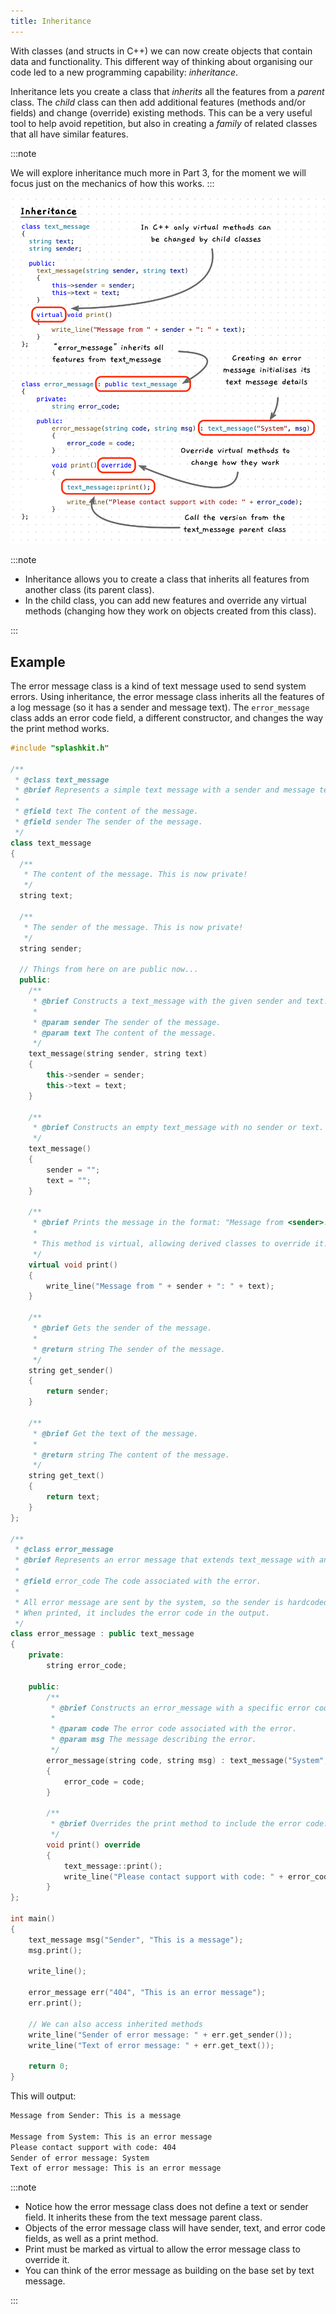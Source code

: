 ```yaml
---
title: Inheritance
---
```


With classes (and structs in C++) we can now create objects that contain data and functionality. This different way of thinking about organising our code led to a new programming capability: *inheritance*.

Inheritance lets you create a class that *inherits* all the features from a *parent* class. The *child* class can then add additional features (methods and/or fields) and change (override) existing methods. This can be a very useful tool to help avoid repetition, but also in creating a *family* of related classes that all have similar features.

:::note

We will explore inheritance much more in Part 3, for the moment we will focus just on the mechanics of how this works.
:::

![Inheritance with an error message class inheriting features from a log message class](./images/inheritance.png)

:::note

- Inheritance allows you to create a class that inherits all features from another class (its parent class).
- In the child class, you can add new features and override any virtual methods (changing how they work on objects created from this class).

:::

## Example

The error message class is a kind of text message used to send system errors. Using inheritance, the error message class inherits all the features of a log message (so it has a sender and message text). The `error_message` class adds an error code field, a different constructor, and changes the way the print method works.

```cpp
#include "splashkit.h"

/**
 * @class text_message
 * @brief Represents a simple text message with a sender and message text.
 *
 * @field text The content of the message.
 * @field sender The sender of the message.
 */
class text_message
{
  /**
   * The content of the message. This is now private!
   */
  string text;

  /**
   * The sender of the message. This is now private!
   */
  string sender;

  // Things from here on are public now...
  public:
    /**
     * @brief Constructs a text_message with the given sender and text.
     *
     * @param sender The sender of the message.
     * @param text The content of the message.
     */
    text_message(string sender, string text)
    {
        this->sender = sender;
        this->text = text;
    }

    /**
     * @brief Constructs an empty text_message with no sender or text.
     */
    text_message()
    {
        sender = "";
        text = "";
    }

    /**
     * @brief Prints the message in the format: "Message from <sender>: <text>"
     * 
     * This method is virtual, allowing derived classes to override it.
     */
    virtual void print()
    {
        write_line("Message from " + sender + ": " + text);
    }

    /**
     * @brief Gets the sender of the message.
     *
     * @return string The sender of the message.
     */
    string get_sender()
    {
        return sender;
    }

    /**
     * @brief Get the text of the message.
     * 
     * @return string The content of the message.
     */
    string get_text()
    {
        return text;
    }
};

/**
 * @class error_message
 * @brief Represents an error message that extends text_message with an error code.
 * 
 * @field error_code The code associated with the error.
 * 
 * All error message are sent by the system, so the sender is hardcoded to "System".
 * When printed, it includes the error code in the output.
 */
class error_message : public text_message
{
    private:
        string error_code;

    public:
        /**
         * @brief Constructs an error_message with a specific error code and message.
         *
         * @param code The error code associated with the error.
         * @param msg The message describing the error.
         */
        error_message(string code, string msg) : text_message("System", msg)
        {
            error_code = code;
        }

        /**
         * @brief Overrides the print method to include the error code.
         */
        void print() override
        {
            text_message::print();
            write_line("Please contact support with code: " + error_code);
        }
};

int main()
{
    text_message msg("Sender", "This is a message");
    msg.print();

    write_line();

    error_message err("404", "This is an error message");
    err.print();

    // We can also access inherited methods
    write_line("Sender of error message: " + err.get_sender());
    write_line("Text of error message: " + err.get_text());

    return 0;
}
```

This will output:

```sh
Message from Sender: This is a message

Message from System: This is an error message
Please contact support with code: 404
Sender of error message: System
Text of error message: This is an error message
```

:::note

- Notice how the error message class does not define a text or sender field. It inherits these from the text message parent class.
- Objects of the error message class will have sender, text, and error code fields, as well as a print method.
- Print must be marked as virtual to allow the error message class to override it.
- You can think of the error message as building on the base set by text message.

:::
